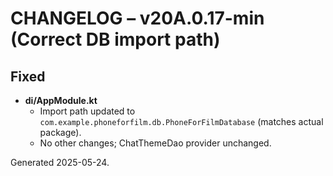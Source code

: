 # CHANGELOG – v20A.0.17-min (Correct DB import path)

## Fixed
* **di/AppModule.kt**
  * Import path updated to `com.example.phoneforfilm.db.PhoneForFilmDatabase` (matches actual package).
  * No other changes; ChatThemeDao provider unchanged.

Generated 2025-05-24.
